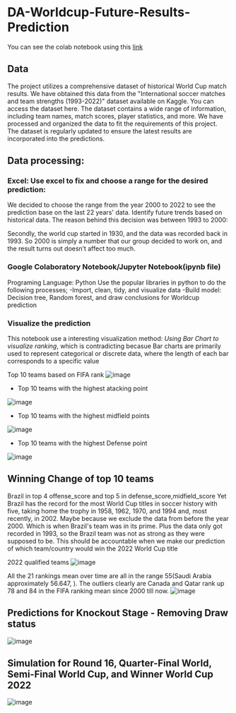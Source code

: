 # DA-Worldcup-Future-Results-Prediction
You can see the colab notebook using this [link](https://colab.research.google.com/drive/18z2ytzwypwl8JWMsLuyv6JAjwHMD-5hr?usp=sharing)

## Data
The project utilizes a comprehensive dataset of historical World Cup match results. We have obtained this data from the "International
soccer matches and team strengths (1993-2022)" dataset available on Kaggle. You can access the dataset here. The dataset contains a wide range of information, 
including team names, match scores, player statistics, and more. We have processed and organized the data to fit the requirements of this project. The dataset is regularly
updated to ensure the latest results are incorporated into the predictions.

## Data processing:
### Excel: Use excel to fix and choose a range for the desired prediction:
We decided to choose the range from the year 2000 to 2022 to see the prediction
base on the last 22 years' data. Identify future trends based on historical data. The
reason behind this decision was between 1993 to 2000:

Secondly, the world cup started in 1930, and the data was recorded back in
1993. So 2000 is simply a number that our group decided to work on, and
the result turns out doesn’t affect too much.

### Google Colaboratory Notebook/Jupyter Notebook(ipynb file)
Programing Language: Python
Use the popular libraries in python to do the following processes;
-Import, clean, tidy, and visualize data
-Build model: Decision tree, Random forest, and draw conclusions for Worldcup
prediction

### Visualize the prediction

This notebook use a interesting visualization method: *Using Bar Chart to visualize ranking*, which is contradicting becasue  Bar charts are primarily used to represent
categorical or discrete data, where the length of each bar corresponds to a specific value

Top 10 teams based on FIFA rank
![image](https://github.com/TinChung41/DA-Worldcup-Future-Results-Prediction/assets/98845918/8c9ce0eb-ff49-4b44-ac5d-135148f7f498)

* Top 10 teams with the highest atacking point

![image](https://github.com/TinChung41/DA-Worldcup-Future-Results-Prediction/assets/98845918/1f03f1b4-7bc5-4f29-bcf1-dd124805ea78)

* Top 10 teams with the highest midfield points

![image](https://github.com/TinChung41/DA-Worldcup-Future-Results-Prediction/assets/98845918/7faf96f0-e2c9-48e1-9154-6565d631ad29)

* Top 10 teams with the highest Defense point

![image](https://github.com/TinChung41/DA-Worldcup-Future-Results-Prediction/assets/98845918/4a97545f-dda8-4428-9b5d-29c7dde83443)

##  Winning Change of top 10 teams

Brazil in top 4 offense_score and top 5 in defense_score,midfield_score
Yet Brazil has the record for the most World Cup titles in soccer history with five,
taking home the trophy in 1958, 1962, 1970, and 1994 and, most recently, in 2002.
Maybe because we exclude the data from before the year 2000. Which is when
Brazil's team was in its prime. Plus the data only got recorded in 1993, so the
Brazil team was not as strong as they were supposed to be. This should be
accountable when we make our prediction of which team/country would win the
2022 World Cup title

2022 qualified teams
![image](https://github.com/TinChung41/DA-Worldcup-Future-Results-Prediction/assets/98845918/ab706338-36ab-4b67-bbd2-761032ae27cc)

All the 21 rankings mean over time are all in the range 55(Saudi Arabia
approximately 56.647, ). The outliers clearly are Canada and Qatar rank up
78 and 84 in the FIFA ranking mean since 2000 till now.
![image](https://github.com/phandanghung123/DA-Worldcup-Future-Results-Prediction/assets/130640512/4a73c4ee-d0b4-4982-926c-4900d037e62f)

## Predictions for Knockout Stage - Removing Draw status
![image](https://github.com/TinChung41/DA-Worldcup-Future-Results-Prediction/assets/98845918/a410fc83-7a60-40ba-96c9-30e57e848f60)

## Simulation for Round 16, Quarter-Final World, Semi-Final World Cup, and  Winner World Cup 2022
![image](https://github.com/TinChung41/DA-Worldcup-Future-Results-Prediction/assets/98845918/2e397931-c897-41e7-9e97-89f1dcd24244)
